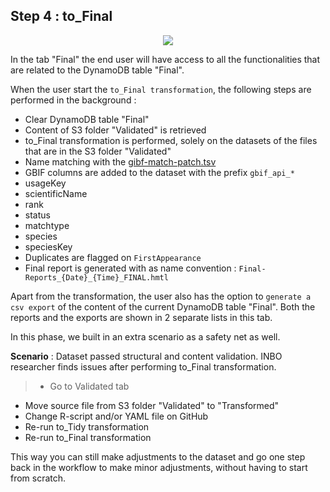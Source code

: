 ## Step 4 : to_Final

<p align="center">
  <img src="INBO_AF_04_to_Final.png">
</p>

In the tab "Final" the end user will have access to all the functionalities that are related to the DynamoDB table "Final".

When the user start the `to_Final transformation`, the following steps are performed in the background :
- Clear DynamoDB table "Final"
- Content of S3 folder "Validated" is retrieved
- to_Final transformation is performed, solely on the datasets of the files that are in the S3 folder "Validated"
- Name matching with the [gibf-match-patch.tsv](https://github.com/inbo/invasive-t0-occurrences/blob/master/data/vocabularies/gbif-match-patch.tsv)
- GBIF columns are added to the dataset with the prefix `gbif_api_*`
 - usageKey
 - scientificName
 - rank
 - status
 - matchtype
 - species
 - speciesKey
- Duplicates are flagged on `FirstAppearance`
- Final report is generated with as name convention : `Final-Reports_{Date}_{Time}_FINAL.hmtl`

Apart from the transformation, the user also has the option to `generate a csv export` of the content of the current DynamoDB table "Final".
Both the reports and the exports are shown in 2 separate lists in this tab.

In this phase, we built in an extra scenario as a safety net as well.

**Scenario** : Dataset passed structural and content validation. INBO researcher finds issues after performing to_Final transformation.
> - Go to Validated tab
- Move source file from S3 folder "Validated" to "Transformed"
- Change R-script and/or YAML file on GitHub
- Re-run to_Tidy transformation
- Re-run to_Final transformation

This way you can still make adjustments to the dataset and go one step back in the workflow to make minor adjustments, without having to start from scratch.
